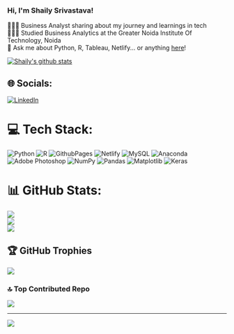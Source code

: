 ### Hi, I'm Shaily Srivastava!

👩🏻‍💻 Business Analyst sharing about my journey and learnings in tech<br/>
👩🏻‍🎓 Studied Business Analytics at the Greater Noida Institute Of Technology, Noida<br/>
💭 Ask me about Python, R, Tableau, Netlify... or anything [here](https://github.com/ShailySrivastava/ShailySrivastava/issues)!<br/>

<!-- GitHub stats from https://github.com/anuraghazra/github-readme-stats -->
[![Shaily's github stats](https://github-readme-stats.vercel.app/api?username=ShailySrivastava&show_icons=true&theme=radical)](https://github.com/ShailySrivastava/github-readme-stats)


## 🌐 Socials:
[![LinkedIn](https://img.shields.io/badge/LinkedIn-%230077B5.svg?logo=linkedin&logoColor=white)](https://linkedin.com/in/shaily-srivastava-95416a224) 

# 💻 Tech Stack:
![Python](https://img.shields.io/badge/python-3670A0?style=for-the-badge&logo=python&logoColor=ffdd54) ![R](https://img.shields.io/badge/r-%23276DC3.svg?style=for-the-badge&logo=r&logoColor=white) ![GithubPages](https://img.shields.io/badge/github%20pages-121013?style=for-the-badge&logo=github&logoColor=white) ![Netlify](https://img.shields.io/badge/netlify-%23000000.svg?style=for-the-badge&logo=netlify&logoColor=#00C7B7) ![MySQL](https://img.shields.io/badge/mysql-4479A1.svg?style=for-the-badge&logo=mysql&logoColor=white) ![Anaconda](https://img.shields.io/badge/Anaconda-%2344A833.svg?style=for-the-badge&logo=anaconda&logoColor=white) ![Adobe Photoshop](https://img.shields.io/badge/adobe%20photoshop-%2331A8FF.svg?style=for-the-badge&logo=adobe%20photoshop&logoColor=white) ![NumPy](https://img.shields.io/badge/numpy-%23013243.svg?style=for-the-badge&logo=numpy&logoColor=white) ![Pandas](https://img.shields.io/badge/pandas-%23150458.svg?style=for-the-badge&logo=pandas&logoColor=white) ![Matplotlib](https://img.shields.io/badge/Matplotlib-%23ffffff.svg?style=for-the-badge&logo=Matplotlib&logoColor=black) ![Keras](https://img.shields.io/badge/Keras-%23D00000.svg?style=for-the-badge&logo=Keras&logoColor=white)
# 📊 GitHub Stats:
![](https://github-readme-stats.vercel.app/api?username=ShailySrivastava&theme=dark&hide_border=false&include_all_commits=false&count_private=false)<br/>
![](https://github-readme-streak-stats.herokuapp.com/?user=ShailySrivastava&theme=dark&hide_border=false)<br/>
![](https://github-readme-stats.vercel.app/api/top-langs/?username=ShailySrivastava&theme=dark&hide_border=false&include_all_commits=false&count_private=false&layout=compact)

## 🏆 GitHub Trophies
![](https://github-profile-trophy.vercel.app/?username=ShailySrivastava&theme=radical&no-frame=false&no-bg=true&margin-w=4)

### 🔝 Top Contributed Repo
![](https://github-contributor-stats.vercel.app/api?username=ShailySrivastava&limit=5&theme=dark&combine_all_yearly_contributions=true)

---
[![](https://visitcount.itsvg.in/api?id=ShailySrivastava&icon=0&color=0)](https://visitcount.itsvg.in)

<!-- Proudly created with GPRM ( https://gprm.itsvg.in ) -->
